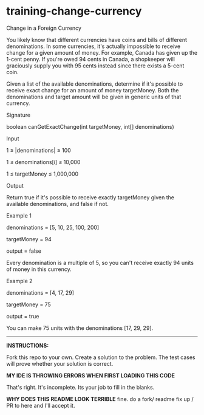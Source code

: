 # training-change-currency


Change in a Foreign Currency

You likely know that different currencies have coins and bills of different denominations. In some currencies, it's actually impossible to receive change for a given amount of money. For example, Canada has given up the 1-cent penny. If you're owed 94 cents in Canada, a shopkeeper will graciously supply you with 95 cents instead since there exists a 5-cent coin.

Given a list of the available denominations, determine if it's possible to receive exact change for an amount of money targetMoney. Both the denominations and target amount will be given in generic units of that currency.

Signature

boolean canGetExactChange(int targetMoney, int[] denominations)

Input

1 ≤ |denominations| ≤ 100

1 ≤ denominations[i] ≤ 10,000

1 ≤ targetMoney ≤ 1,000,000

Output

Return true if it's possible to receive exactly targetMoney given the available denominations, and false if not.

Example 1

denominations = [5, 10, 25, 100, 200]

targetMoney = 94

output = false

Every denomination is a multiple of 5, so you can't receive exactly 94 units of money in this currency.

Example 2

denominations = [4, 17, 29]

targetMoney = 75

output = true

You can make 75 units with the denominations [17, 29, 29].

---
**INSTRUCTIONS:**

Fork this repo to your own. Create a solution to the problem. The test cases will prove whether your solution is correct.


**MY IDE IS THROWING ERRORS WHEN FIRST LOADING THIS CODE**

That's right. It's incomplete. Its your job to fill in the blanks.

**WHY DOES THIS README LOOK TERRIBLE**
fine. do a fork/ readme fix up / PR to here and I'll accept it.


